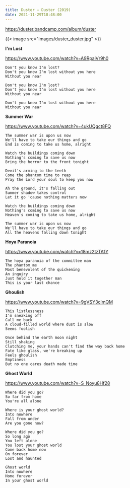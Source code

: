 ```yaml
---
title: Duster — Duster (2019)
date: 2021-11-29T18:48:00
---
```


https://duster.bandcamp.com/album/duster

{{< image src="images/duster_duster.jpg" >}}

**I'm Lost**

https://www.youtube.com/watch?v=A9RpalVr9h0

```
Don't you know I'm lost?
Don't you know I'm lost without you here
Without you near

Don't you know I'm lost?
Don't you know I'm lost without you here
Without you near

Don't you know I'm lost without you here
Without you near
```

**Summer War**

https://www.youtube.com/watch?v=4ukUQgct8FQ

```
The summer war is upon us now
We'll have to take our things and go
End is coming to take us home, alright

Watch the buildings coming down
Nothing's coming to save us now
Bring the horror to the front tonight

Devil's arming to the teeth
Come the phantom time to reap
Pray the Lord your soul to keep you now

Ah the ground, it's falling out
Summer shadow takes control
Let it go 'cause nothing matters now

Watch the buildings coming down
Nothing's coming to save us now
Heaven's coming to take us home, alright

The summer war is upon us now
We'll have to take our things and go
All the heavens falling down tonight
```

**Hoya Paranoia**

https://www.youtube.com/watch?v=18mz2tzTA1Y

```
The hoya paranoia of the committee man
The phantom me
Most benevolent of the quickening
An inquiry
Just hold it together man
This is your last chance
```

**Ghoulish**

https://www.youtube.com/watch?v=9gVSY3cImQM

```
This listlessness
I'm sneaking off
Call me back
A cloud-filled world where dust is slow
Seems foolish

Once behind the earth moon night
Still shaking
Clutching me, your hands can't find the way back home
Fate like glass, we're breaking up
Feels ghoulish
Emptiness
But no one cares death made time
```

**Ghost World**

https://www.youtube.com/watch?v=S_Noyu8Hf28

```
Where did you go?
So far from home
You're all alone

Where is your ghost world?
Into nowhere
Fall from under
Are you gone now?

Where did you go?
So long ago
You left alone
You lost your ghost world
Come back home now
On forever
Lost and haunted

Ghost world
Into nowhere
Home forever
In your ghost world
```
